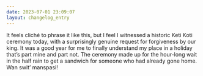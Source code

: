```yaml
---
date: 2023-07-01 23:09:07
layout: changelog_entry
---
```

It feels cliché to phrase it like this, but I feel I witnessed a historic Keti Koti ceremony today, with a surprisingly genuine request for forgiveness by our king. It was a good year for me to finally understand my place in a holiday that’s part mine and part not. The ceremony made up for the hour-long wait in the half rain to get a sandwich for someone who had already gone home. Wan swit’ manspasi!
